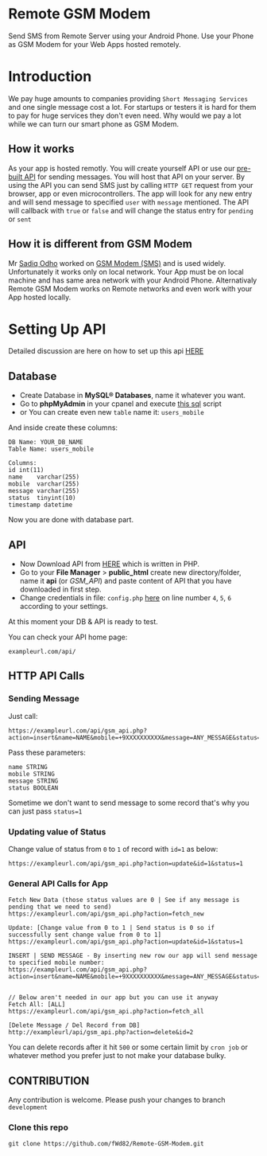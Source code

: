 # Remote GSM Modem
Send SMS from Remote Server using your Android Phone. Use your Phone as GSM Modem for your Web Apps hosted remotely.


# Introduction
We pay huge amounts to companies providing `Short Messaging Services` and one single message cost a lot. For startups or testers it is hard for them to pay for huge services they don't even need. Why would we pay a lot while we can turn our smart phone as GSM Modem. 

## How it works
As your app is hosted remotly. You will create yourself API or use our [pre-built API](https://github.com/fWd82/Remote-GSM-Modem-API/) for sending messages. You will host that API on your server. By using the API you can send SMS just by calling `HTTP GET` request from your browser, app or even microcontrollers. The app will look for any new entry and will send message to specified `user` with `message` mentioned. The API will callback with `true` or `false` and will change the status entry for `pending` or `sent`


## How it is different from GSM Modem
Mr [Sadiq Odho](https://github.com/sadiqodho) worked on [GSM Modem (SMS)](https://github.com/sadiqodho/GSM-Helper-Tool) and is used widely. Unfortunately it works only on local network. Your App must be on local machine and has same area network with your Android Phone. Alternativaly Remote GSM Modem works on Remote networks and even work with your App hosted locally. 

# Setting Up API 
Detailed discussion are here on how to set up this api [HERE](https://github.com/fWd82/Remote-GSM-Modem-API/blob/main/README.md)

## Database

- Create Database in **MySQL® Databases**, name it whatever you want.
- Go to **phpMyAdmin** in your cpanel and execute [this sql](https://github.com/fWd82/Remote-GSM-Modem-API/blob/main/gsm_api.sql) script
- or You can create even new `table` name it: `users_mobile`

And inside create these columns: 

    DB Name: YOUR_DB_NAME
    Table Name: users_mobile  
    
    Columns:
    id int(11)
    name	varchar(255) 
    mobile	varchar(255) 
    message	varchar(255) 
    status	tinyint(10) 
    timestamp datetime

Now you are done with database part.

## API
- Now Download API from [HERE](https://github.com/fWd82/Remote-GSM-Modem-API/) which is written in PHP. 
- Go to your **File Manager** > **public_html**  create new directory/folder, name it **api** (or _GSM_API_) and paste content of API that you have downloaded in first step.
- Change credentials in file: `config.php` [here](https://github.com/fWd82/Remote-GSM-Modem-API/blob/main/config.php) on line number `4`, `5`, `6` according to your settings.

At this moment your DB & API is ready to test.

You can check your API home page: 

    exampleurl.com/api/

## HTTP API Calls
### Sending Message
Just call:
    
    https://exampleurl.com/api/gsm_api.php?action=insert&name=NAME&mobile=+9XXXXXXXXXX&message=ANY_MESSAGE&status=0

Pass these parameters:

    name STRING
    mobile STRING
    message STRING
    status BOOLEAN

Sometime we don't want to send message to some record that's why you can just pass `status=1`  

### Updating value of Status
Change value of status from `0` to `1` of record with `id=1` as below:

    https://exampleurl.com/api/gsm_api.php?action=update&id=1&status=1


### General API Calls for App

    Fetch New Data (those status values are 0 | See if any message is pending that we need to send) 
    https://exampleurl.com/api/gsm_api.php?action=fetch_new

    Update: [Change value from 0 to 1 | Send status is 0 so if successfully sent change value from 0 to 1]
    https://exampleurl.com/api/gsm_api.php?action=update&id=1&status=1
    
    INSERT | SEND MESSAGE - By inserting new row our app will send message to specified mobile number:
    https://exampleurl.com/api/gsm_api.php?action=insert&name=NAME&mobile=+9XXXXXXXXXX&message=ANY_MESSAGE&status=0


    // Below aren't needed in our app but you can use it anyway
    Fetch All: [ALL]
    https://exampleurl.com/api/gsm_api.php?action=fetch_all
    
    [Delete Message / Del Record from DB]
    http://exampleurl/api/gsm_api.php?action=delete&id=2


You can delete records after it hit `500` or some certain limit by `cron job` or whatever method you prefer just to not make your database bulky.


## CONTRIBUTION
Any contribution is welcome. Please push your changes to branch `development`

### Clone this repo
    git clone https://github.com/fWd82/Remote-GSM-Modem.git



